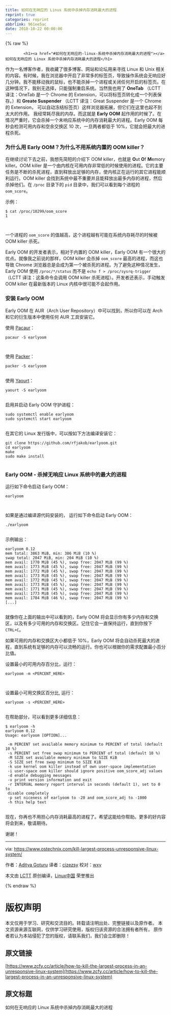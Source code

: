 ```yaml
---
title: 如何在无响应的 Linux 系统中杀掉内存消耗最大的进程
reprint: true
categories: reprint
abbrlink: 961ee5ac
date: 2018-10-22 00:00:00
---
```


{% raw %}

            <h1><a href="#如何在无响应的-linux-系统中杀掉内存消耗最大的进程"></a>如何在无响应的 Linux 系统中杀掉内存消耗最大的进程</h1>
<p>作为一名博客作者，我收藏了很多博客、网站和论坛用来寻找 Linux 和 Unix 相关的内容。有时候，我在浏览器中开启了非常多的标签页，导致操作系统会无响应好几分钟。我不能移动我的鼠标，也不能杀掉一个进程或关闭任何开启的标签页。在这种情况下，我别无选择，只能强制重启系统。当然我也用了 <strong>OneTab</strong> （LCTT 译注：OneTab 是一个 Chrome 的 Extension，可以将标签页转化成一个列表保存。）和 <strong>Greate Suspender</strong> （LCTT 译注：Great Suspender 是一个 Chrome 的 Extension， 可以自动冻结标签页）这样浏览器拓展，但它们在这里也起不到太大的作用。 我经常耗尽我的内存。而这就是 <strong>Early OOM</strong> 起作用的时候了。在情况严重时，它会杀掉一个未响应系统中的内存消耗最大的进程。Early OOM 每秒会检测可用内存和空余交换区 10 次，一旦两者都低于 10%，它就会把最大的进程杀死。</p>
<h3><a href="#为什么用-early-oom为什么不用系统内置的-oom-killer"></a>为什么用 Early OOM？为什么不用系统内置的 OOM killer？</h3>
<p>在继续讨论下去之前，我想先简短的介绍下 OOM killer，也就是 <strong>O</strong>ut <strong>O</strong>f <strong>M</strong>emory killer。OOM killer 是一个由内核在可用内存非常低的时候使用的进程。它的主要任务是不断的杀死进程，直到释放出足够的内存，使内核正在运行的其它进程能顺利运行。OOM killer 会找到系统中最不重要并且能释放出最多内存的进程，然后杀掉他们。在 <code>/proc</code> 目录下的 <code>pid</code> 目录中，我们可以看到每个进程的 <code>oom_score</code>。</p>
<p>示例：</p>
<pre><code class="hljs lsl">$ cat /proc/<span class="hljs-number">10299</span>/oom_score
<span class="hljs-number">1</span>

</code></pre><p>一个进程的 <code>oom_score</code> 的值越高，这个进程越有可能在系统内存耗尽的时候被 OOM killer 杀死。</p>
<p>Early OOM 的开发者表示，相对于内置的 OOM killer，Early OOM 有一个很大的优点。就像我之前说的那样，OOM killer 会杀掉 <code>oom_score</code> 最高的进程，而这也导致 Chrome 浏览器总是会成为第一个被杀死的进程。为了避免这种情况发生，Early OOM 使用 <code>/proc/*/status</code> 而不是 <code>echo f &gt; /proc/sysrq-trigger</code>（LCTT 译注：这条命令会调用 OOM killer 杀死进程）。开发者还表示，手动触发 OOM killer 在最新版本的 Linux 内核中很可能不会起作用。</p>
<h3><a href="#安装-early-oom"></a>安装 Early OOM</h3>
<p>Early OOM 在 AUR（Arch User Repository）中可以找到，所以你可以在 Arch 和它的衍生版本中使用任何 AUR 工具安装它。</p>
<p>使用 <a href="https://www.ostechnix.com/install-pacaur-arch-linux/">Pacaur</a>：</p>
<pre><code class="hljs ebnf"><span class="hljs-attribute">pacaur -S earlyoom</span>

</code></pre><p>使用 <a href="https://www.ostechnix.com/install-packer-arch-linux-2/">Packer</a>：</p>
<pre><code class="hljs ebnf"><span class="hljs-attribute">packer -S earlyoom</span>

</code></pre><p>使用 <a href="https://www.ostechnix.com/install-yaourt-arch-linux/">Yaourt</a>：</p>
<pre><code class="hljs ebnf"><span class="hljs-attribute">yaourt -S earlyoom</span>

</code></pre><p>启用并启动 Early OOM 守护进程：</p>
<pre><code class="hljs routeros">sudo systemctl <span class="hljs-builtin-name">enable</span> earlyoom
sudo systemctl start earlyoom

</code></pre><p>在其它的 Linux 发行版中，可以按如下方法编译安装它：</p>
<pre><code class="hljs vim">git clone http<span class="hljs-variable">s:</span>//github.<span class="hljs-keyword">com</span>/rfjakob/earlyoom.git
<span class="hljs-keyword">cd</span> earlyoom
<span class="hljs-keyword">make</span>
sudo <span class="hljs-keyword">make</span> install

</code></pre><h3><a href="#early-oom---杀掉无响应-linux-系统中的最大的进程"></a>Early OOM - 杀掉无响应 Linux 系统中的最大的进程</h3>
<p>运行如下命令启动 Early OOM：</p>
<pre><code class="hljs ebnf"><span class="hljs-attribute">earlyoom</span>

</code></pre><p>如果是通过编译源代码安装的， 运行如下命令启动 Early OOM：</p>
<pre><code class="hljs jboss-cli"><span class="hljs-string">./earlyoom</span>

</code></pre><p>示例输出：</p>
<pre><code class="hljs groovy">earlyoom <span class="hljs-number">0.12</span>
mem <span class="hljs-string">total:</span> <span class="hljs-number">3863</span> MiB, <span class="hljs-string">min:</span> <span class="hljs-number">386</span> MiB (<span class="hljs-number">10</span> %)
swap <span class="hljs-string">total:</span> <span class="hljs-number">2047</span> MiB, <span class="hljs-string">min:</span> <span class="hljs-number">204</span> MiB (<span class="hljs-number">10</span> %)
mem <span class="hljs-string">avail:</span> <span class="hljs-number">1770</span> MiB (<span class="hljs-number">45</span> %), swap <span class="hljs-string">free:</span> <span class="hljs-number">2047</span> MiB (<span class="hljs-number">99</span> %)
mem <span class="hljs-string">avail:</span> <span class="hljs-number">1773</span> MiB (<span class="hljs-number">45</span> %), swap <span class="hljs-string">free:</span> <span class="hljs-number">2047</span> MiB (<span class="hljs-number">99</span> %)
mem <span class="hljs-string">avail:</span> <span class="hljs-number">1772</span> MiB (<span class="hljs-number">45</span> %), swap <span class="hljs-string">free:</span> <span class="hljs-number">2047</span> MiB (<span class="hljs-number">99</span> %)
mem <span class="hljs-string">avail:</span> <span class="hljs-number">1773</span> MiB (<span class="hljs-number">45</span> %), swap <span class="hljs-string">free:</span> <span class="hljs-number">2047</span> MiB (<span class="hljs-number">99</span> %)
mem <span class="hljs-string">avail:</span> <span class="hljs-number">1772</span> MiB (<span class="hljs-number">45</span> %), swap <span class="hljs-string">free:</span> <span class="hljs-number">2047</span> MiB (<span class="hljs-number">99</span> %)
mem <span class="hljs-string">avail:</span> <span class="hljs-number">1773</span> MiB (<span class="hljs-number">45</span> %), swap <span class="hljs-string">free:</span> <span class="hljs-number">2047</span> MiB (<span class="hljs-number">99</span> %)
mem <span class="hljs-string">avail:</span> <span class="hljs-number">1771</span> MiB (<span class="hljs-number">45</span> %), swap <span class="hljs-string">free:</span> <span class="hljs-number">2047</span> MiB (<span class="hljs-number">99</span> %)
mem <span class="hljs-string">avail:</span> <span class="hljs-number">1773</span> MiB (<span class="hljs-number">45</span> %), swap <span class="hljs-string">free:</span> <span class="hljs-number">2047</span> MiB (<span class="hljs-number">99</span> %)
mem <span class="hljs-string">avail:</span> <span class="hljs-number">1784</span> MiB (<span class="hljs-number">46</span> %), swap <span class="hljs-string">free:</span> <span class="hljs-number">2047</span> MiB (<span class="hljs-number">99</span> %)
[...]

</code></pre><p>就像你在上面的输出中可以看到的，Early OOM 将会显示你有多少内存和交换区，以及有多少可用的内存和交换区。记住它会一直保持运行，直到你按下 <code>CTRL+C</code>。</p>
<p>如果可用的内存和交换区大小都低于 10%，Early OOM 将会自动杀死最大的进程，直到系统有足够的内存可以流畅的运行。你也可以根据你的需求配置最小百分比值。</p>
<p>设置最小的可用内存百分比，运行：</p>
<pre><code class="hljs xml">earlyoom -m <span class="hljs-tag">&lt;<span class="hljs-name">PERCENT_HERE</span>&gt;</span>

</code></pre><p>设置最小可用交换区百分比, 运行：</p>
<pre><code class="hljs xml">earlyoom -s <span class="hljs-tag">&lt;<span class="hljs-name">PERCENT_HERE</span>&gt;</span>

</code></pre><p>在帮助部分，可以看到更多详细信息：</p>
<pre><code class="hljs sql">$ earlyoom -h
earlyoom 0.12
Usage: earlyoom [OPTION]...

 -m PERCENT <span class="hljs-keyword">set</span> available <span class="hljs-keyword">memory</span> <span class="hljs-keyword">minimum</span> <span class="hljs-keyword">to</span> <span class="hljs-keyword">PERCENT</span> <span class="hljs-keyword">of</span> total (<span class="hljs-keyword">default</span> <span class="hljs-number">10</span> %)
 -s <span class="hljs-keyword">PERCENT</span> <span class="hljs-keyword">set</span> free swap <span class="hljs-keyword">minimum</span> <span class="hljs-keyword">to</span> <span class="hljs-keyword">PERCENT</span> <span class="hljs-keyword">of</span> total (<span class="hljs-keyword">default</span> <span class="hljs-number">10</span> %)
 -M <span class="hljs-keyword">SIZE</span> <span class="hljs-keyword">set</span> available <span class="hljs-keyword">memory</span> <span class="hljs-keyword">minimum</span> <span class="hljs-keyword">to</span> <span class="hljs-keyword">SIZE</span> KiB
 -S <span class="hljs-keyword">SIZE</span> <span class="hljs-keyword">set</span> free swap <span class="hljs-keyword">minimum</span> <span class="hljs-keyword">to</span> <span class="hljs-keyword">SIZE</span> KiB
 -k <span class="hljs-keyword">use</span> kernel oom killer instead <span class="hljs-keyword">of</span> own <span class="hljs-keyword">user</span>-<span class="hljs-keyword">space</span> implementation
 -i <span class="hljs-keyword">user</span>-<span class="hljs-keyword">space</span> oom killer should <span class="hljs-keyword">ignore</span> positive oom_score_adj <span class="hljs-keyword">values</span>
 -d <span class="hljs-keyword">enable</span> debugging messages
 -v print <span class="hljs-keyword">version</span> information <span class="hljs-keyword">and</span> <span class="hljs-keyword">exit</span>
 -r <span class="hljs-built_in">INTERVAL</span> <span class="hljs-keyword">memory</span> report <span class="hljs-built_in">interval</span> <span class="hljs-keyword">in</span> seconds (<span class="hljs-keyword">default</span> <span class="hljs-number">1</span>), <span class="hljs-keyword">set</span> <span class="hljs-keyword">to</span> <span class="hljs-number">0</span> <span class="hljs-keyword">to</span>
 <span class="hljs-keyword">disable</span> completely
 -p <span class="hljs-keyword">set</span> niceness <span class="hljs-keyword">of</span> earlyoom <span class="hljs-keyword">to</span> <span class="hljs-number">-20</span> <span class="hljs-keyword">and</span> oom_score_adj <span class="hljs-keyword">to</span> <span class="hljs-number">-1000</span>
 -h this <span class="hljs-keyword">help</span> <span class="hljs-built_in">text</span>

</code></pre><p>现在，你再也不用担心内存消耗最高的进程了。希望这能给你帮助。更多的好内容将会到来，敬请期待。</p>
<p>谢谢！</p>
<hr>
<p>via: <a href="https://www.ostechnix.com/kill-largest-process-unresponsive-linux-system/">https://www.ostechnix.com/kill-largest-process-unresponsive-linux-system/</a></p>
<p>作者：<a href="https://www.ostechnix.com">Aditya Goturu</a> 译者：<a href="https://github.com/cizezsy">cizezsy</a> 校对：<a href="https://github.com/wxy">wxy</a></p>
<p>本文由 <a href="https://github.com/LCTT/TranslateProject">LCTT</a> 原创编译，<a href="https://linux.cn/">Linux中国</a> 荣誉推出</p>

          
{% endraw %}

# 版权声明
本文仅用于学习、研究和交流目的。转载请注明出处、完整链接以及原作者。
本文资源来源互联网，仅供学习研究使用，版权归该资源的合法拥有者所有，
原作者若认为本站侵犯了您的版权，请联系我们，我们会立即删除！

## 原文链接
[https://www.zcfy.cc/article/how-to-kill-the-largest-process-in-an-unresponsive-linux-system](https://www.zcfy.cc/article/how-to-kill-the-largest-process-in-an-unresponsive-linux-system)

## 原文标题
如何在无响应的 Linux 系统中杀掉内存消耗最大的进程
